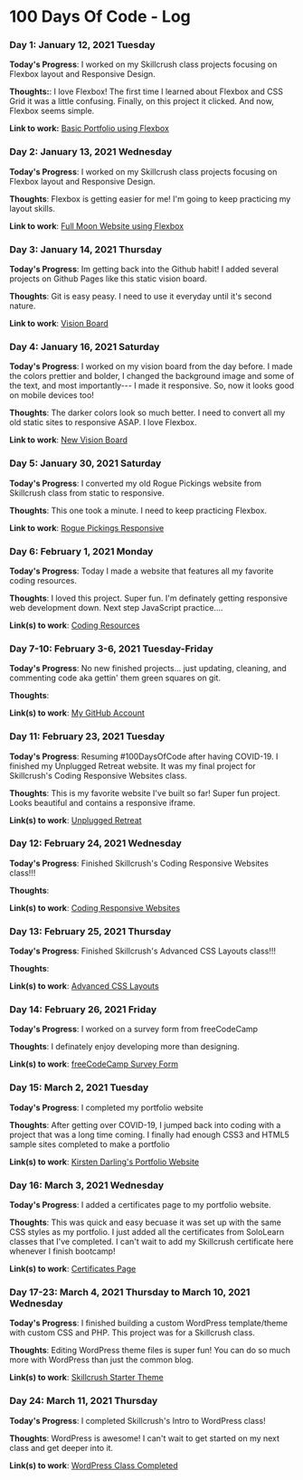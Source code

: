 # 100 Days Of Code - Log

### Day 1: January 12, 2021 Tuesday

**Today's Progress**: I worked on my Skillcrush class projects focusing on Flexbox layout and Responsive Design.

**Thoughts:**: I love Flexbox! The first time I learned about Flexbox and CSS Grid it was a little confusing. Finally, on this project it clicked. And now, Flexbox seems simple.

**Link to work:** [Basic Portfolio using Flexbox](https://t.co/SbGCVxgQBr?amp=1)

### Day 2: January 13, 2021 Wednesday

**Today's Progress**: I worked on my Skillcrush class projects focusing on Flexbox layout and Responsive Design.

**Thoughts**: Flexbox is getting easier for me! I'm going to keep practicing my layout skills.

**Link to work**: [Full Moon Website using Flexbox](https://t.co/ZTSDxruN28?amp=1)

### Day 3: January 14, 2021 Thursday

**Today's Progress**: Im getting back into the Github habit! I added several projects on Github Pages like this static vision board.

**Thoughts**: Git is easy peasy. I need to use it everyday until it's second nature.

**Link to work**: [Vision Board](https://kirstendarling.github.io/vision-board/)

### Day 4: January 16, 2021 Saturday

**Today's Progress**: I worked on my vision board from the day before. I made the colors prettier and bolder, I changed the background image and some of the text, and most importantly--- I made it responsive. So, now it looks good on mobile devices too!

**Thoughts**: The darker colors look so much better. I need to convert all my old static sites to responsive ASAP. I love Flexbox.

**Link to work**: [New Vision Board](https://kirstendarling.github.io/new-vision-board/)

### Day 5: January 30, 2021 Saturday

**Today's Progress**: I converted my old Rogue Pickings website from Skillcrush class from static to responsive.

**Thoughts**: This one took a minute. I need to keep practicing Flexbox.

**Link to work**: [Rogue Pickings Responsive](https://kirstendarling.github.io/rogue-pickings-responsive/)

### Day 6: February 1, 2021 Monday

**Today's Progress**: Today I made a website that features all my favorite coding resources.

**Thoughts**: I loved this project. Super fun. I'm definately getting responsive web development down. Next step JavaScript practice....

**Link(s) to work**: [Coding Resources](https://kirstendarling.github.io/105-coding_resources/)

### Day 7-10: February 3-6, 2021 Tuesday-Friday

**Today's Progress**: No new finished projects... just updating, cleaning, and commenting code aka gettin' them green squares on git.

**Thoughts**:

**Link(s) to work**: [My GitHub Account](https://github.com/KirstenDarling)

### Day 11: February 23, 2021 Tuesday

**Today's Progress**: Resuming #100DaysOfCode after having COVID-19. I finished my Unplugged Retreat website. It was my final project for Skillcrush's Coding Responsive Websites class.

**Thoughts**: This is my favorite website I've built so far! Super fun project. Looks beautiful and contains a responsive iframe.

**Link(s) to work**: [Unplugged Retreat](https://kirstendarling.github.io/unplugged-retreat/index.html)

### Day 12: February 24, 2021 Wednesday

**Today's Progress**: Finished Skillcrush's Coding Responsive Websites class!!!

**Thoughts**:

**Link(s) to work**: [Coding Responsive Websites](https://twitter.com/kdarling93/status/1364627385736306693)

### Day 13: February 25, 2021 Thursday

**Today's Progress**: Finished Skillcrush's Advanced CSS Layouts class!!!

**Thoughts**:

**Link(s) to work**: [Advanced CSS Layouts](https://twitter.com/kdarling93/status/1365115862030704640)

### Day 14: February 26, 2021 Friday

**Today's Progress**: I worked on a survey form from freeCodeCamp

**Thoughts**: I definately enjoy developing more than designing.

**Link(s) to work**: [freeCodeCamp Survey Form](https://codepen.io/kirstendarling/pen/xxOYYEb)

### Day 15: March 2, 2021 Tuesday

**Today's Progress**: I completed my portfolio website

**Thoughts**: After getting over COVID-19, I jumped back into coding with a project that was a long time coming. I finally had enough CSS3 and HTML5 sample sites completed to make a portfolio

**Link(s) to work**: [Kirsten Darling's Portfolio Website](http://www.kirstendarling.com)

### Day 16: March 3, 2021 Wednesday

**Today's Progress**: I added a certificates page to my portfolio website.

**Thoughts**: This was quick and easy becuase it was set up with the same CSS styles as my portfolio. I just added all the certificates from SoloLearn classes that I've completed. I can't wait to add my Skillcrush certificate here whenever I finish bootcamp!

**Link(s) to work**: [Certificates Page](http://www.kirstendarling.com/certificates/index.html)

### Day 17-23: March 4, 2021 Thursday to March 10, 2021 Wednesday

**Today's Progress**: I finished building a custom WordPress template/theme with custom CSS and PHP. This project was for a Skillcrush class.

**Thoughts**: Editing WordPress theme files is super fun! You can do so much more with WordPress than just the common blog.

**Link(s) to work**: [Skillcrush Starter Theme](http:www.darlingwebdevelopment.com)

### Day 24: March 11, 2021 Thursday

**Today's Progress**: I completed Skillcrush's Intro to WordPress class!

**Thoughts**: WordPress is awesome! I can't wait to get started on my next class and get deeper into it.

**Link(s) to work**: [WordPress Class Completed](https://twitter.com/kdarling93/status/1370074360694910983)
